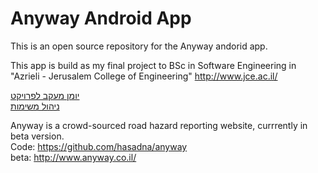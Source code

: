 Anyway Android App
================
This is an  open source repository for the Anyway andorid app.

This app is build as my final project to BSc in Software Engineering in "Azrieli - Jerusalem College of Engineering"
http://www.jce.ac.il/

[יומן מעקב לפרויקט](https://github.com/samuelregev/anywayAndroidApp/wiki/יומן-מעקב-לפרויקט)  
[ניהול משימות](https://huboard.com/samuelregev/anywayAndroidApp)




Anyway is a crowd-sourced road hazard reporting website, currrently in beta version.  
Code: https://github.com/hasadna/anyway  
beta: http://www.anyway.co.il/  

